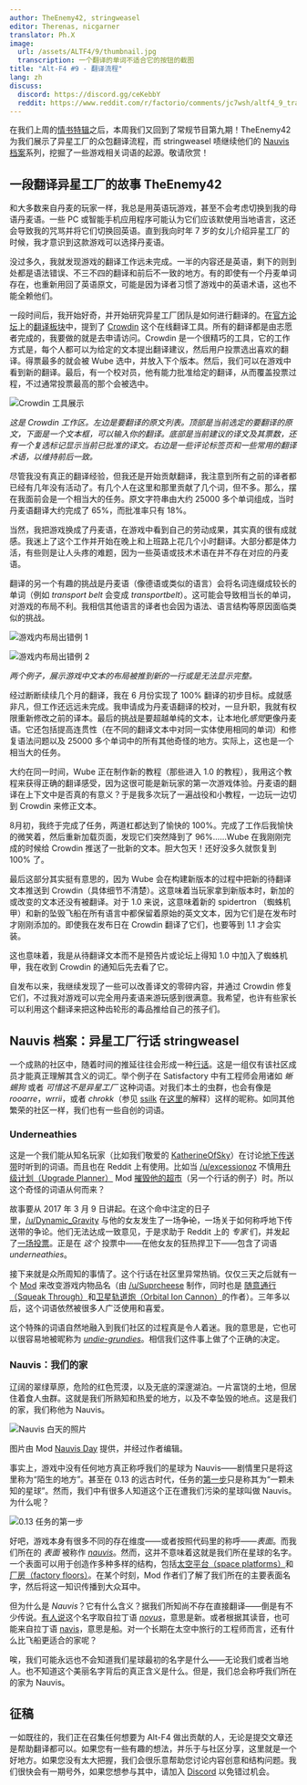 ```yaml
---
author: TheEnemy42, stringweasel
editor: Therenas, nicgarner
translator: Ph.X
image:
  url: /assets/ALTF4/9/thumbnail.jpg
  transcription: 一个翻译的单词不适合它的按钮的截图
title: "Alt-F4 #9 - 翻译流程"
lang: zh
discuss:
  discord: https://discord.gg/ceKebbY
  reddit: https://www.reddit.com/r/factorio/comments/jc7wsh/altf4_9_translation_process/
---
```


在我们上周的[情书特辑](https://alt-f4.blog/zh/ALTF4-8/)之后，本周我们又回到了常规节目第九期！TheEnemy42 为我们展示了异星工厂的众包翻译流程，而 stringweasel 啧继续他们的 [Nauvis 档案](https://alt-f4.blog/zh/ALTF4-6/#nauvis-%E6%A1%A3%E6%A1%88%E6%88%91%E4%BB%AC%E8%B5%B0%E8%BF%87%E7%9A%84%E9%95%BF%E5%BE%81%E8%B7%AF-stringweasel)系列，挖掘了一些游戏相关词语的起源。敬请欣赏！

## 一段翻译异星工厂的故事 <author>TheEnemy42</author>

和大多数来自丹麦的玩家一样，我总是用英语玩游戏，甚至不会考虑切换到我的母语丹麦语。一些 PC 或智能手机应用程序可能认为它们应该默使用当地语言，这还会导致我的咒骂并将它们切换回英语。直到我向时年 7 岁的女儿介绍异星工厂的时候，我才意识到这款游戏可以选择丹麦语。

没过多久，我就发现游戏的翻译工作远未完成。一半的内容还是英语，剩下的则到处都是语法错误、不三不四的翻译和前后不一致的地方。有的即使有一个丹麦单词存在，也重新用回了英语原文，可能是因为译者习惯了游戏中的英语术语，这也不能全赖他们。

一段时间后，我开始好奇，并开始研究异星工厂团队是如何进行翻译的。在[官方论坛](https://forums.factorio.com/)上的[翻译板块](https://forums.factorio.com/viewforum.php?f=12)中，提到了 [Crowdin](https://crowdin.com/project/factorio) 这个在线翻译工具。所有的翻译都是由志愿者完成的，我要做的就是去申请访问。Crowdin 是一个很精巧的工具，它的工作方式是，每个人都可以为给定的文本提出翻译建议，然后用户投票选出喜欢的翻译。得票最多的就会被 Wube 选中，并放入下个版本。然后，我们可以在游戏中看到新的翻译。最后，有一个校对员，他有能力批准给定的翻译，从而覆盖投票过程，不过通常投票最高的那个会被选中。

![Crowdin 工具展示](https://media.alt-f4.blog/ALTF4/9/translation-1.jpg)

*这是 Crowdin 工作区。左边是要翻译的原文列表。顶部是当前选定的要翻译的原文，下面是一个文本框，可以输入你的翻译。底部是当前建议的译文及其票数，还有一个复选标记显示当前已批准的译文。右边是一些评论标签页和一些常用的翻译术语，以维持前后一致。*

尽管我没有真正的翻译经验，但我还是开始贡献翻译，我注意到所有之前的译者都已经有几年没有活动了。有几个人在这里和那里贡献了几个词，但不多。那么，摆在我面前会是一个相当大的任务。原文字符串由大约 25000 多个单词组成，当时丹麦语翻译大约完成了 65%，而批准率只有 18%。

当然，我把游戏换成了丹麦语，在游戏中看到自己的劳动成果，其实真的很有成就感。我迷上了这个工作并开始在晚上和上班路上花几个小时翻译。大部分都是体力活，有些则是让人头疼的难题，因为一些英语或技术术语在并不存在对应的丹麦语。

翻译的另一个有趣的挑战是丹麦语（像德语或类似的语言）会将名词连缀成较长的单词（例如 _transport belt_ 会变成 _transportbelt_）。这可能会导致相当长的单词，对游戏的布局不利。我相信其他语言的译者也会因为语法、语言结构等原因面临类似的挑战。

![游戏内布局出错例 1](https://media.alt-f4.blog/ALTF4/9/translation-2.jpg)

![游戏内布局出错例 2](https://media.alt-f4.blog/ALTF4/9/translation-3.jpg)

*两个例子，展示游戏中文本的布局被推到新的一行或是无法显示完整。*

经过断断续续几个月的翻译，我在 6 月份实现了 100% 翻译的初步目标。成就感非凡，但工作还远远未完成。我申请成为丹麦语翻译的校对，一旦升职，我就有权限重新修改之前的译本。最后的挑战是要超越单纯的文本，让本地化*感觉*更像丹麦语。它还包括提高连贯性（在不同的翻译文本中对同一实体使用相同的单词）和修复语法问题以及 25000 多个单词中的所有其他奇怪的地方。实际上，这也是一个相当大的任务。

大约在同一时间，Wube 正在制作新的教程（那些进入 1.0 的教程），我用这个教程来获得正确的翻译感受，因为这很可能是新玩家的第一次游戏体验。丹麦语的翻译在上下文中是否真的有意义？于是我多次玩了一遍战役和小教程，一边玩一边切到 Crowdin 来修正文本。

8月初，我终于完成了任务，两道杠都达到了愉快的 100%。完成了工作后我愉快的微笑着，然后重新加载页面，发现它们突然降到了 96%……Wube 在我刚刚完成的时候给 Crowdin 推送了一批新的文本。胆大包天！还好没多久就恢复到 100% 了。

最后这部分其实挺有意思的，因为 Wube 会在构建新版本的过程中把新的待翻译文本推送到 Crowdin（具体细节不清楚）。这意味着当玩家拿到新版本时，新加的或改变的文本还没有被翻译。对于 1.0 来说，这意味着新的 spidertron （蜘蛛机甲）和新的坠毁飞船在所有语言中都保留着原始的英文文本，因为它们是在发布时才刚刚添加的。即使我在发布日在 Crowdin 翻译了它们，也要等到 1.1 才会实装。

这也意味着，我是从待翻译文本而不是预告片或论坛上得知 1.0 中加入了蜘蛛机甲，我在收到 Crowdin 的通知后先去看了它。

自发布以来，我继续发现了一些可以改善译文的零碎内容，并通过 Crowdin 修复它们，不过我对游戏可以完全用丹麦语来游玩感到很满意。我希望，也许有些家长可以利用这个翻译来把这种齿轮形的毒品推给自己的孩子们。

## Nauvis 档案：异星工厂行话 <author>stringweasel</author>

一个成熟的社区中，随着时间的推延往往会形成一种[行话](https://zh.wikipedia.org/wiki/%E8%A1%8C%E8%A9%B1)。这是一组仅有该社区成员才能真正理解其含义的词汇。举个例子在 Satisfactory 中有工程师会用诸如 _蜥蜴狗_ 或者 _可惜这不是异星工厂_ 这种词语。对我们本土的虫群，也会有像是 _rooarre_，_wrrii_，或者 _chrokk_（参见 [ssilk](https://forums.factorio.com/memberlist.php?mode=viewprofile&u=507) 在[这里](https://forums.factorio.com/viewtopic.php?t=63040&start=40)的解释）这样的昵称。如同其他繁荣的社区一样，我们也有一些自创的词语。

### Underneathies

这是一个我们能从知名玩家（比如我们敬爱的 [KatherineOfSky](https://www.youtube.com/channel/UCTIV3KbAvaGEyNjoMoNaGtQ)）在讨论[地下传送带](https://wiki.factorio.com/Underground_belt/zh)时听到的词语。而且也在 Reddit 上有使用。比如当 [/u/excessionoz](https://www.reddit.com/user/excessionoz/) 不慎用[升级计划（Upgrade Planner）](https://mods.factorio.com/mod/upgrade-planner) Mod [摧毁他的超市](https://www.reddit.com/r/factorio/comments/9s7x30/tip_be_very_sure_of_your_circumstances_when/)（另一个行话的例子）时。所以这个奇怪的词语从何而来？

故事要从 2017 年 3 月 9 日讲起。在这个命中注定的日子里，[/u/Dynamic_Gravity](https://www.reddit.com/user/Dynamic_Gravity/) 与他的女友发生了一场~~争论~~，一场关于如何称呼地下传送带的争论。他们无法达成一致意见，于是求助于 Reddit 上的 *专家* 们，并发起了[一场投票](https://www.reddit.com/r/factorio/comments/5yi071/need_your_help_in_settling_a_debate_with_gf/)。正是在 *这个* 投票中——在他女友的狂热捍卫下——包含了词语 _underneathies_。

接下来就是众所周知的事情了。这个行话在社区里异常热销。仅仅三天之后就有一个 [Mod](https://mods.factorio.com/mod/Underneathies) 来改变游戏内物品名（由 [/u/Suprcheese](https://www.reddit.com/user/Suprcheese/) 制作，同时也是 [随意通行（Squeak Through）](https://mods.factorio.com/mod/Squeak%20Through)和[卫星轨道炮（Orbital Ion Cannon）](https://mods.factorio.com/mod/Orbital%20Ion%20Cannon)的作者）。三年多以后，这个词语依然被很多人广泛使用和喜爱。

这个特殊的词语自然地融入到我们社区的过程真是令人着迷。我的意思是，它也可以很容易地被昵称为 [_undie-grundies_](https://www.reddit.com/r/factorio/comments/5yi071/need_your_help_in_settling_a_debate_with_gf/deqgd0x?context=3)。相信我们这件事上做了个正确的决定。

### Nauvis：我们的家

辽阔的翠绿草原，危险的红色荒漠，以及无底的深邃湖泊。一片富饶的土地，但居住着食人虫群。这就是我们所熟知和热爱的地方，以及不幸坠毁的地点。这是我们的家，我们称他为 Nauvis。

![Nauvis 白天的照片](https://media.alt-f4.blog/ALTF4/9/nauvis_day.jpg)

<image-caption>图片由 Mod <a href="https://mods.factorio.com/mod/NauvisDay">Nauvis Day</a> 提供，并经过作者编辑。</image-caption>

事实上，游戏中没有任何地方真正称呼我们的星球为 Nauvis——剧情里只是将这里称为“陌生的地方”。甚至在 0.13 的远古时代，任务的[第一步](https://forums.factorio.com/viewtopic.php?t=51100)只是称其为“一颗未知的星球”。然而，我们中有很多人知道这个正在遭我们污染的星球叫做 Nauvis。为什么呢？

![0.13 任务的第一步](https://media.alt-f4.blog/ALTF4/9/first_steps.jpg)

好吧，游戏本身有很多不同的存在维度——或者按照代码里的称呼——*表面*。而我们所在的 *表面* 被称作 [_nauvis_](https://lua-api.factorio.com/latest/LuaSurface.html)。然而，这并不意味着这就是我们所在星球的名字。一个表面可以用于创造作多种多样的结构，包括[太空平台（space platforms）](https://mods.factorio.com/mod/space-exploration)和[厂房（factory floors）](https://mods.factorio.com/mod/Factorissimo2)。在某个时刻，Mod 作者们了解了我们所在的主要表面名字，然后将这一知识传播到大众耳中。

但为什么是 *Nauvis*？它有什么含义？据我们所知尚不存在直接翻译——倒是有不少传说。[有人说](https://www.reddit.com/r/factorio/comments/7erfs8/whats_the_origin_of_the_planets_name_nauvis/dq7faa4?context=3)这个名字取自拉丁语 [_novus_](https://zh.wiktionary.org/wiki/novus)，意思是新。或者根据其读音，也可能来自拉丁语 [navis](https://en.wiktionary.org/wiki/navis)，意思是船。对一个长期在太空中旅行的工程师而言，还有什么比飞船更适合的家呢？

唉，我们可能永远也不会知道我们星球最初的名字是什么——无论我们或者当地人。也不知道这个美丽名字背后的真正含义是什么。但是，我们总会称呼我们所在的家为 Nauvis。

## 征稿

一如既往的，我们正在召集任何想要为 Alt-F4 做出贡献的人，无论是提交文章还是帮助翻译都可以。如果您有一些有趣的想法，并乐于与社区分享，这里就是一个好地方。如果您没有太大把握，我们会很乐意帮助您讨论内容创意和结构问题。我们很快会有一期号外，如果您想参与其中，请加入 [Discord](https://discord.gg/nxnCFkb) 以免错过机会。
